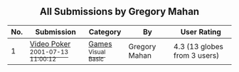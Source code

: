 ﻿<div align="center">

## All Submissions by Gregory Mahan

</div>

No.  | Submission | Category | By   | User Rating
---- | ---------- | -------- | ---- | -----------
1 | [Video Poker<br /><sup>2001-07-13 11:00:12</sup>](https://github.com/Planet-Source-Code/gregory-mahan-video-poker__1-25251) | [Games<br /><sup>Visual Basic</sup>](../ByCategory/games__1-38.md) | Gregory Mahan | 4.3 (13 globes from 3 users)
